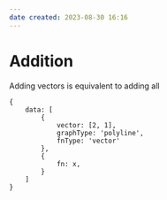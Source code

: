 ```yaml
---
date created: 2023-08-30 16:16
---
```


# Addition
Adding vectors is equivalent to adding all 

```function-plot
{
	data: [
		{
		    vector: [2, 1],
		    graphType: 'polyline',
		    fnType: 'vector'
		},
		{
			fn: x,
		}
	]
}
```
